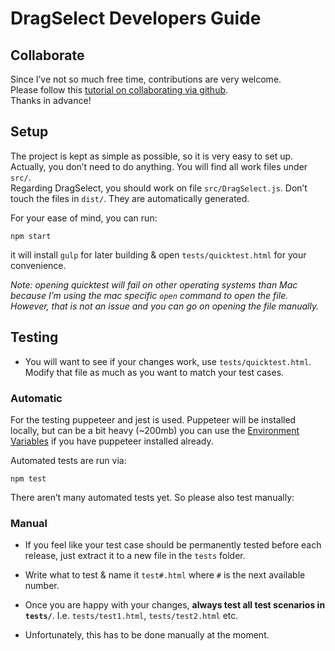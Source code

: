 # DragSelect Developers Guide

## Collaborate

Since I’ve not so much free time, contributions are very welcome.  
Please follow this [tutorial on collaborating via github](https://www.youtube.com/watch?time_continue=4&v=81uKcXZoQ2A).  
Thanks in advance!


## Setup

The project is kept as simple as possible, so it is very easy to set up.  
Actually, you don’t need to do anything. You will find all work files under `src/`.  
Regarding DragSelect, you should work on file `src/DragSelect.js`.
Don’t touch the files in `dist/`. They are automatically generated.

For your ease of mind, you can run:

```
npm start
```

it will install `gulp` for later building & open `tests/quicktest.html` for your convenience.  

*Note: opening quicktest will fail on other operating systems than Mac because I’m using the mac specific `open` command to open the file. However, that is not an issue and you can go on opening the file manually.*


## Testing

- You will want to see if your changes work, use `tests/quicktest.html`. Modify that file as much as you want to match your test cases.  

### Automatic

For the testing puppeteer and jest is used. Puppeteer will be installed locally, but can be a bit heavy (~200mb) you can use the [Environment Variables](https://github.com/GoogleChrome/puppeteer/blob/master/docs/api.md#environment-variables) if you have puppeteer installed already.

Automated tests are run via:

```
npm test
```

There aren’t many automated tests yet. So please also test manually:

### Manual

- If you feel like your test case should be permanently tested before each release, just extract it to a new file in the `tests` folder.  

- Write what to test & name it `test#.html` where `#` is the next available number.  

- Once you are happy with your changes, **always test all test scenarios in `tests/`**. I.e. `tests/test1.html`,  `tests/test2.html` etc.  

- Unfortunately, this has to be done manually at the moment.  
